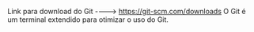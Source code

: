 Link para download do Git ----> https://git-scm.com/downloads
O Git é um terminal extendido para otimizar o uso do Git.
